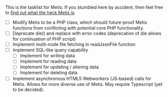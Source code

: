 This is the tasklist for Metis. If you stumbled here by accident, then feel free to [find out what the heck Metis is](https://github.com/StroblIndustries/Metis/blob/master/Readme.md).

- [ ] Modify Metis to be a PHP class, which should future-proof Metis functions from conflicting with potential core PHP functionality.
- [ ] Deprecate die() and replace with error codes (deprecation of die allows for continuation of PHP script)
- [ ] Implement multi-node file fetching in readJsonFile function
- [ ] Implement SQL-like query capability
  - [ ] Implement for writing data
  - [ ] Implement for reading data
  - [ ] Implement for updating / altering data
  - [ ] Implement for deleting data
- [ ] Implement asynchronous HTML5 Webworkers (JS-based) calls for Metis. Allows for more diverse use of Metis. May require Typescript (yet to be decided).
